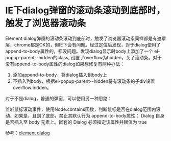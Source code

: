 
# IE下dialog弹窗的滚动条滚动到底部时，触发了浏览器滚动条

Element dialog弹窗的滚动条滚动到底部时，触发了浏览器滚动条同样都是有遮罩层，chrome都是OK的，但IE下会有问题。经过定位后发现，对于dialog使用了append-to-body属性的，都没问题。发现dialog显示时body上添加了一个 el-popup-parent--hidden的class, 设置了overflow为hidden，关了滚动条。对于没有append-to-body属性的dialog如果想修复有两种办法：

1. 添加append-to-body，将dialog插入到body上
2. 不插入到body，根据el-popup-parent--hidden将有滚动条的子div设置overflow:hidden。

对于不是dialog，普通的弹窗，可以使用另一种思路：

监听鼠标滚动事件，使用Node.contains函数，判断鼠标是否在dialog范围内滚动，如果是，且到了底部，禁止其默认行为
append-to-body属性： Dialog 自身是否插入至 body 元素上。嵌套的 Dialog 必须指定该属性并赋值为 true

参考：[element dialog](https://element.eleme.cn/#/zh-CN/component/dialog)